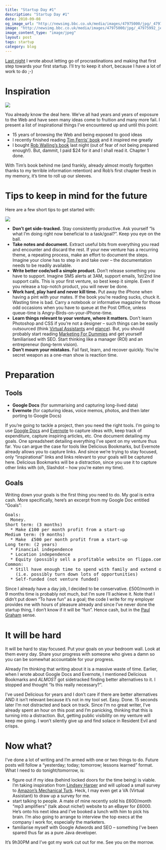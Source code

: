 ```yaml
---
title: "Startup Day #1"
description: "Startup Day #1"
date: 2010-09-08
og_image_url: "http://newsimg.bbc.co.uk/media/images/47975000/jpg/_47975992_jex_710030_de27.jpg"
image: "http://newsimg.bbc.co.uk/media/images/47975000/jpg/_47975992_jex_710030_de27.jpg"
image_content_type: "image/jpeg"
layout: post
tags: startup
category: blog
---
```


[Last night](/2010/09/07/just-do-it.html) I wrote about letting go of procrastinations and making that first step towards your first startup. I’ll try to keep it short, because I have a lot of work to do ;-)

# Inspiration

<img src="http://newsimg.bbc.co.uk/media/images/47975000/jpg/_47975992_jex_710030_de27.jpg" >

You already know the deal here. We’ve all had years and years of exposure to the Web and have seen many ideas come to fruition and many more fail. I present a list of inspirational things I’ve encountered up and until this point:

* 15 years of browsing the Web and being exposed to good ideas
* I recently finished reading [Tim Ferris’ book](http://www.amazon.co.uk/4-Hour-Workweek-Escape-Live-Anywhere/dp/0307465357) and it inspired me greatly
* I bought [Rob Walling’s book](http://www.startupbook.net/) last night (out of fear of not being prepared enough!). But, dammit, I paid $24 for it and I shall read it. Chapter 1 done.

With Tim’s book behind me (and frankly, already almost mostly forgotten thanks to my terrible information retention) and Rob’s first chapter fresh in my memory, it’s time to roll up our sleeves.

# Tips to keep in mind for the future

Here are a few short tips to get started with:

<img src="http://funkshional.files.wordpress.com/2010/09/eye_on_the_ball1.png" >

* **Don’t get side-tracked.** Stay consistently productive. Ask yourself “Is what I’m doing right now beneficial to a task/goal?”. Keep you eye on the ball.
* **Take notes and document.** Extract useful bits from everything you read and encounter and discard the rest. If your new venture has a recurring theme, a repeating process, make an effort to document the steps. Imagine your clone has to step in and take over – the documentation needs to be readily available.
* **Write better code/sell a simple product.** Don’t release something you have to support. Imagine SMS alerts at 3AM, support emails, 1st/2nd line support calls. This is your first venture, so best keep it simple. Even if you release a top-notch product, you will never be done.
* **Work hard, play hard and never kill time.** Put away the iPhone when having a pint with your mates. If the book you’re reading sucks, chuck it. Wasting time is bad. Carry a notebook or informative magazine for those odd occasions when you have to queue at the Post Office, unless queue-time is Angry-Birds-on-your-iPhone-time.
* **Learn things relevant to your venture, where it matters.** Don’t learn Photoshop and CSS if you’re not a designer – such things can be easily outsourced (think [Virtual Assistants](http://www.google.co.uk/search?q=virtual+assistants) and [elance](http://elance.com)). But, you should probably start reading [Marketing For Dummies](http://www.amazon.co.uk/Marketing-Dummies-UK-Craig-Smith/dp/0764570560) and get yourself familiarised with SEO. Start thinking like a manager (ROI) and an entrepreneur (long-term vision).
* **Don’t mourn your mistakes.** Fail fast, learn, and recover quickly. You’re secret weapon as a one-man show is reaction time.

# Preparation

## Tools

* **Google Docs** (for summarising and capturing long-lived data)
* **Evernote** (for capturing ideas, voice memos, photos, and then later porting to Google Docs)

If you’re going to tackle a project, then you need the right tools. I’m going to use [Google Docs](http://docs.google.com/) and [Evernote](http://www.evernote.com) to capture ideas with, keep track of expenditure, capture inspiring articles, etc. One document detailing my goals. One spreadsheet detailing everything I’ve spent on my venture thus far. You can argue the case for tools like Delicious Bookmarks, but Evernote already allows you to capture links. And since we’re trying to stay focused, only “inspirational” links and links relevant to your goals will be captured here. Delicious Bookmarks will be a distraction, since you use it to capture other links with (oh, Slashdot – how you’re eaten my time).

## Goals

Writing down your goals is the first thing you need to do. My goal is extra cash. More specifically, here’s an excerpt from my Google Doc entitled “Goals”:

<pre>
Goals:
  Money.
Short term: (3 months)
  * Make £100 per month profit from a start-up
Medium term: (9 months)
  * Make  £500 per month profit from a start-up
Long term: (2 years)
  * Financial independence
  * Location independence
  * Equity (possibly sell a profitable website on flippa.com)
Common:
  * Still have enough time to spend with family and extend our home
    (i.e. possibly turn down lots of opportunities)
  * Self-funded (not venture funded)
</pre>


Since I already have a day job, I decided to be conservative. £500/month in 9 months time is probably not much, but I’m sure I’ll achieve it. Note that I didn’t put down “To have fun” as a goal; the code I write for my employer provides me with hours of pleasure already and since I’ve never done the startup thing, I don’t know if it will be “fun”. Hence cash, but in the [Paul Graham](http://www.paulgraham.com/gh.html) sense.

# It will be hard

It will be hard to stay focused. Put your goals on your bedroom wall. Look at them every day. Share your progress with someone who gives a damn so you can be somewhat accountable for your progress.

Already I’m thinking that writing about it is a massive waste of time. Earlier, when I wrote about Google Docs and Evernote, I mentioned Delicious Bookmarks and *ALMOST* got sidetracked finding better alternatives to it. I stopped and thought “Is this really necessary?”.

I’ve used Delicious for years and I don’t care if there are better alternatives AND it isn’t relevant because it’s not in my tool set. Easy. Done. 15 seconds later I’m not distracted and back on track. Since I’m no great writer, I’ve already spent an hour on this post and I’m panicking, thinking that this is turning into a distraction. But, getting public visibility on my venture will keep me going. I won’t silently give up and find solace in Resident Evil and crisps.

# Now what?

I’ve done a lot of writing and I’m armed with one or two things to do. Future posts will follow a “yesterday; today; tomorrow; lessons learned” format. What I need to do tonight/tomorrow, is:

* figure out if my idea (behind locked doors for the time being) is viable. I’m taking inspiration from [Lindsey Harper](http://harperlindsey.wordpress.com/2010/09/01/how-i-used-amazons-mechanical-turk-to-validate-my-startup-idea/) and will upload a small survey to [Amazon’s Mechanical Turk](http://mturk.com/). Heck, I may even get a VA (Virtual Assistant) to draw up a survey for me.
* start talking to people. A mate of mine recently sold his £600/month “mp3 amplifiers” (talk about niche!) website to an eBayer for £6000. He’s onto his next idea and I’ve booked a lunch with him to pick his brain. I’m also going to arrange to interview the top execs at the company I work for, especially the marketers.
* familiarise myself with Google Adwords and SEO – something I’ve been spared thus far as a pure Java developer.

It’s 9h30PM and I’ve got my work cut out for me. See you on the morrow.
